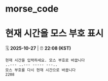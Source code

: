 # morse_code
# 현재 시간을 모스 부호 표시
<!-- MORSE_TIME_START -->
🗓️ **2025-10-27** | ⏰ **22:08 (KST)**

```
현재 시간을 입력하세요. 모스 부호로 바꿉니다
..--- ..--- ----- ---..
모스 부호를 다시 현재 시간으로 바꿉니다
2208
```
<!-- MORSE_TIME_END -->
